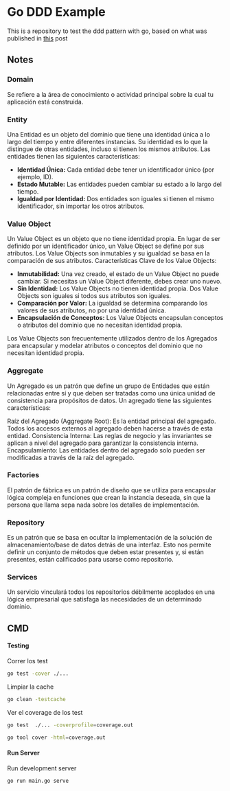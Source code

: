 # Go DDD Example

This is a repository to test the ddd pattern with go, based on what was published in [this](https://programmingpercy.tech/blog/how-to-domain-driven-design-ddd-golang/) post


## Notes

### Domain
Se refiere a la área de conocimiento o actividad principal sobre la cual tu aplicación está construida.


### Entity
Una Entidad es un objeto del dominio que tiene una identidad única a lo largo del tiempo y entre diferentes instancias. Su identidad es lo que la distingue de otras entidades, incluso si tienen los mismos atributos. Las entidades tienen las siguientes características:

- **Identidad Única:** Cada entidad debe tener un identificador único (por ejemplo, ID).
- **Estado Mutable:** Las entidades pueden cambiar su estado a lo largo del tiempo.
- **Igualdad por Identidad:** Dos entidades son iguales si tienen el mismo identificador, sin importar los otros atributos.

### Value Object
Un Value Object es un objeto que no tiene identidad propia. En lugar de ser definido por un identificador único, un Value Object se define por sus atributos. Los Value Objects son inmutables y su igualdad se basa en la comparación de sus atributos.
Características Clave de los Value Objects:

- **Inmutabilidad:** Una vez creado, el estado de un Value Object no puede cambiar. Si necesitas un Value Object diferente, debes crear uno nuevo.
- **Sin Identidad:** Los Value Objects no tienen identidad propia. Dos Value Objects son iguales si todos sus atributos son iguales.
- **Comparación por Valor:** La igualdad se determina comparando los valores de sus atributos, no por una identidad única.
- **Encapsulación de Conceptos:** Los Value Objects encapsulan conceptos o atributos del dominio que no necesitan identidad propia.

Los Value Objects son frecuentemente utilizados dentro de los Agregados para encapsular y modelar atributos o conceptos del dominio que no necesitan identidad propia.

### Aggregate
Un Agregado es un patrón que define un grupo de Entidades que están relacionadas entre sí y que deben ser tratadas como una única unidad de consistencia para propósitos de datos. Un agregado tiene las siguientes características:

Raíz del Agregado (Aggregate Root): Es la entidad principal del agregado. Todos los accesos externos al agregado deben hacerse a través de esta entidad.
Consistencia Interna: Las reglas de negocio y las invariantes se aplican a nivel del agregado para garantizar la consistencia interna.
Encapsulamiento: Las entidades dentro del agregado solo pueden ser modificadas a través de la raíz del agregado.

### Factories
El patrón de fábrica es un patrón de diseño que se utiliza para encapsular lógica compleja en funciones que crean la instancia deseada, sin que la persona que llama sepa nada sobre los detalles de implementación.

### Repository
Es un patrón que se basa en ocultar la implementación de la solución de almacenamiento/base de datos detrás de una interfaz. Esto nos permite definir un conjunto de métodos que deben estar presentes y, si están presentes, están calificados para usarse como repositorio.

### Services
Un servicio vinculará todos los repositorios débilmente acoplados en una lógica empresarial que satisfaga las necesidades de un determinado dominio.


## CMD

#### Testing

Correr los test
```bash
go test -cover ./...
```
Limpiar la cache
```bash
go clean -testcache 
```
Ver el coverage de los test
```bash
go test  ./... -coverprofile=coverage.out
``` 
```bash
go tool cover -html=coverage.out
```

#### Run Server

Run development server 
```bash
go run main.go serve
```